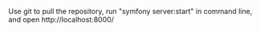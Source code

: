 Use git to pull the repository, run "symfony server:start" in command line, and open http://localhost:8000/
